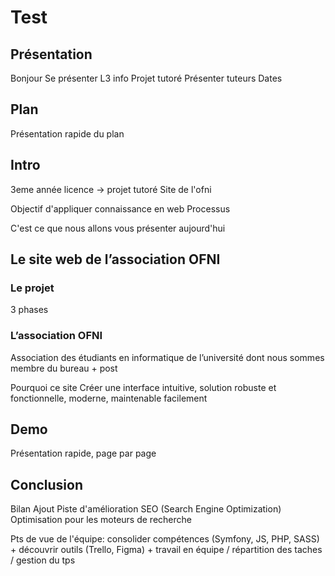 # Test

## Présentation

Bonjour
Se présenter
L3 info
Projet tutoré
Présenter tuteurs
Dates

## Plan

Présentation rapide du plan

## Intro

3eme année licence -> projet tutoré
Site de l'ofni

Objectif d'appliquer connaissance en web
Processus

C'est ce que nous allons vous présenter aujourd'hui

## Le site web de l’association OFNI

### Le projet

3 phases

### L’association OFNI

Association des étudiants en informatique de l’université
dont nous sommes membre du bureau + post

Pourquoi ce site
Créer une interface intuitive, solution robuste et fonctionnelle, moderne, maintenable facilement

## Demo

Présentation rapide, page par page

## Conclusion

Bilan
Ajout
Piste d'amélioration
SEO (Search Engine Optimization) Optimisation pour les moteurs de recherche

Pts de vue de l'équipe: consolider compétences (Symfony, JS, PHP, SASS) + découvrir outils (Trello, Figma) + travail en équipe / répartition des taches / gestion du tps
